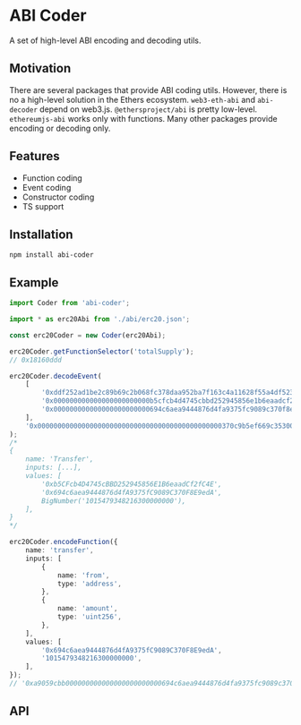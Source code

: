 # ABI Coder

A set of high-level ABI encoding and decoding utils.

## Motivation

There are several packages that provide ABI coding utils. However, there is no a high-level solution in the Ethers ecosystem. `web3-eth-abi` and `abi-decoder` depend on web3.js. `@ethersproject/abi` is pretty low-level. `ethereumjs-abi` works only with functions. Many other packages provide encoding or decoding only.

## Features

* Function coding
* Event coding
* Constructor coding
* TS support

## Installation

`npm install abi-coder`

## Example

```ts
import Coder from 'abi-coder';

import * as erc20Abi from './abi/erc20.json';

const erc20Coder = new Coder(erc20Abi);

erc20Coder.getFunctionSelector('totalSupply');
// 0x18160ddd

erc20Coder.decodeEvent(
	[
		'0xddf252ad1be2c89b69c2b068fc378daa952ba7f163c4a11628f55a4df523b3ef',
		'0x000000000000000000000000b5cfcb4d4745cbbd252945856e1b6eaadcf2fc4e',
		'0x000000000000000000000000694c6aea9444876d4fa9375fc9089c370f8e9eda',
	],
	'0x0000000000000000000000000000000000000000000000370c9b5ef669c35300',
);
/*
{
	name: 'Transfer',
	inputs: [...],
	values: [
		'0xb5CFcb4D4745cBBD252945856E1B6eaadCf2fC4E',
		'0x694c6aea9444876d4fA9375fC9089C370F8E9edA',
		BigNumber('1015479348216300000000'),
	],
}
*/

erc20Coder.encodeFunction({
	name: 'transfer',
	inputs: [
		{
			name: 'from',
			type: 'address',
		},
		{
			name: 'amount',
			type: 'uint256',
		},
	],
	values: [
		'0x694c6aea9444876d4fA9375fC9089C370F8E9edA',
		'1015479348216300000000',
	],
});
// '0xa9059cbb000000000000000000000000694c6aea9444876d4fa9375fc9089c370f8e9eda0000000000000000000000000000000000000000000000370c9b5ef669c35300'
```

## API

```ts
```
